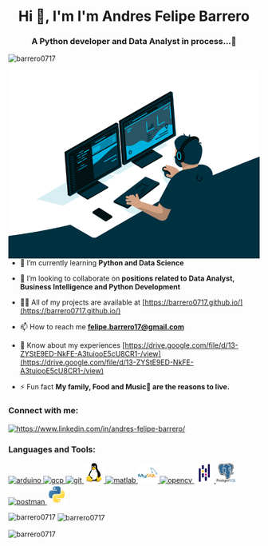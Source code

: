 <h1 align="center">Hi 👋, I'm I'm Andres Felipe Barrero</h1>
<h3 align="center">A Python developer and Data Analyst in process...🌟</h3>

<p align="left"> <img src="https://komarev.com/ghpvc/?username=barrero0717&label=Profile%20views&color=0e75b6&style=flat" alt="barrero0717" /> </p>

<p><img align="right" src="https://github.com/Barrero0717/Barrero0717/blob/master/image_processing20210918-17862-nvbxxl.gif" alt="barrero0717" /></p>

<p></p>

- 🌱 I’m currently learning **Python and Data Science**

- 👯 I’m looking to collaborate on **positions related to Data Analyst, Business Intelligence and Python Development**

- 👨‍💻 All of my projects are available at [https://barrero0717.github.io/](https://barrero0717.github.io/)

- 📫 How to reach me **felipe.barrero17@gmail.com**

- 📄 Know about my experiences [https://drive.google.com/file/d/13-ZYStE9ED-NkFE-A3tuiooE5cU8CR1-/view](https://drive.google.com/file/d/13-ZYStE9ED-NkFE-A3tuiooE5cU8CR1-/view)

- ⚡ Fun fact **My family, Food and Music🎵 are the reasons to live.**

<h3 align="left">Connect with me:</h3>
<p align="left">
<a href="https://www.linkedin.com/in/andres-felipe-barrero/" target="blank"><img align="center" src="https://raw.githubusercontent.com/rahuldkjain/github-profile-readme-generator/master/src/images/icons/Social/linked-in-alt.svg" alt="https://www.linkedin.com/in/andres-felipe-barrero/" height="30" width="40" /></a>
</p>

<h3 align="left">Languages and Tools:</h3>
<p align="left"> <a href="https://www.arduino.cc/" target="_blank" rel="noreferrer"> <img src="https://cdn.worldvectorlogo.com/logos/arduino-1.svg" alt="arduino" width="40" height="40"/> </a> <a href="https://cloud.google.com" target="_blank" rel="noreferrer"> <img src="https://www.vectorlogo.zone/logos/google_cloud/google_cloud-icon.svg" alt="gcp" width="40" height="40"/> </a> <a href="https://git-scm.com/" target="_blank" rel="noreferrer"> <img src="https://www.vectorlogo.zone/logos/git-scm/git-scm-icon.svg" alt="git" width="40" height="40"/> </a> <a href="https://www.linux.org/" target="_blank" rel="noreferrer"> <img src="https://raw.githubusercontent.com/devicons/devicon/master/icons/linux/linux-original.svg" alt="linux" width="40" height="40"/> </a> <a href="https://www.mathworks.com/" target="_blank" rel="noreferrer"> <img src="https://upload.wikimedia.org/wikipedia/commons/2/21/Matlab_Logo.png" alt="matlab" width="40" height="40"/> </a> <a href="https://www.mysql.com/" target="_blank" rel="noreferrer"> <img src="https://raw.githubusercontent.com/devicons/devicon/master/icons/mysql/mysql-original-wordmark.svg" alt="mysql" width="40" height="40"/> </a> <a href="https://opencv.org/" target="_blank" rel="noreferrer"> <img src="https://www.vectorlogo.zone/logos/opencv/opencv-icon.svg" alt="opencv" width="40" height="40"/> </a> <a href="https://pandas.pydata.org/" target="_blank" rel="noreferrer"> <img src="https://raw.githubusercontent.com/devicons/devicon/2ae2a900d2f041da66e950e4d48052658d850630/icons/pandas/pandas-original.svg" alt="pandas" width="40" height="40"/> </a> <a href="https://www.postgresql.org" target="_blank" rel="noreferrer"> <img src="https://raw.githubusercontent.com/devicons/devicon/master/icons/postgresql/postgresql-original-wordmark.svg" alt="postgresql" width="40" height="40"/> </a> <a href="https://postman.com" target="_blank" rel="noreferrer"> <img src="https://www.vectorlogo.zone/logos/getpostman/getpostman-icon.svg" alt="postman" width="40" height="40"/> </a> <a href="https://www.python.org" target="_blank" rel="noreferrer"> <img src="https://raw.githubusercontent.com/devicons/devicon/master/icons/python/python-original.svg" alt="python" width="40" height="40"/> </a> </p>

<p><img align="left" src="https://github-readme-stats.vercel.app/api/top-langs?username=barrero0717&show_icons=true&locale=en&layout=compact" alt="barrero0717" /></p>

<p>&nbsp;<img align="center" src="https://github-readme-stats.vercel.app/api?username=barrero0717&show_icons=true&locale=en" alt="barrero0717" /></p>

<p><img align="center" src="https://github-readme-streak-stats.herokuapp.com/?user=barrero0717&" alt="barrero0717" /></p>
